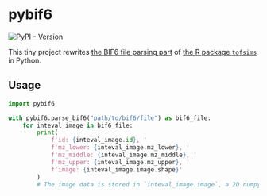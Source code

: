 # pybif6

[![PyPI - Version](https://img.shields.io/pypi/v/pybif6)](https://pypi.org/project/pybif6/)

This tiny project rewrites [the BIF6 file parsing part] of [the R package `tofsims`] in Python.

[the BIF6 file parsing part]: https://github.com/lorenzgerber/tofsims/blob/master/src/c_importer.cpp
[the R package `tofsims`]: https://github.com/lorenzgerber/tofsims

## Usage

```python
import pybif6

with pybif6.parse_bif6("path/to/bif6/file") as bif6_file:
    for inteval_image in bif6_file:
        print(
            f'id: {inteval_image.id}, '
            f'mz_lower: {inteval_image.mz_lower}, '
            f'mz_middle: {inteval_image.mz_middle}, '
            f'mz_upper: {inteval_image.mz_upper}, '
            f'image: {inteval_image.image.shape}'
        )
        # The image data is stored in `inteval_image.image`, a 2D numpy array.
```

